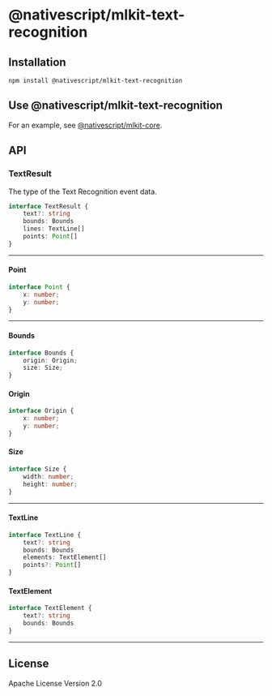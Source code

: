 # @nativescript/mlkit-text-recognition

## Installation

```cli
npm install @nativescript/mlkit-text-recognition
```

## Use @nativescript/mlkit-text-recognition

For an example, see [@nativescript/mlkit-core](../mlkit-core#text-recognition).

## API

### TextResult

The type of the Text Recognition event data.

```ts
interface TextResult {
    text?: string
    bounds: Bounds
    lines: TextLine[]
    points: Point[]
}
```
---
#### Point

```ts
interface Point {
    x: number;
    y: number;
}
```
---
#### Bounds
```ts
interface Bounds {
    origin: Origin;
    size: Size;
}
```
#### Origin
```ts
interface Origin {
    x: number;
    y: number;
}
```

#### Size
```ts
interface Size {
    width: number;
    height: number;
}
```
---
#### TextLine
```ts
interface TextLine {
    text?: string
    bounds: Bounds
    elements: TextElement[]
    points?: Point[]
}
```
#### TextElement
```ts
interface TextElement {
    text?: string
    bounds: Bounds
}
```
---
## License

Apache License Version 2.0
